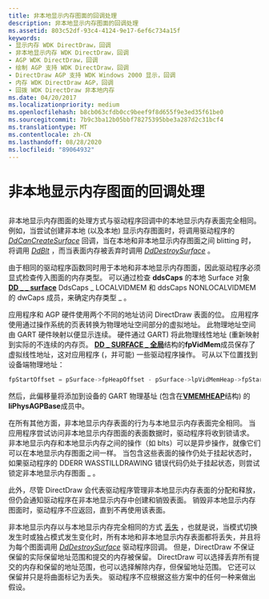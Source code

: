 ```yaml
---
title: 非本地显示内存图面的回调处理
description: 非本地显示内存图面的回调处理
ms.assetid: 803c52df-93c4-4124-9e17-6ef6c734a15f
keywords:
- 显示内存 WDK DirectDraw，回调
- 非本地显示内存 WDK DirectDraw，回调
- AGP WDK DirectDraw，回调
- 绘制 AGP 支持 WDK DirectDraw，回调
- DirectDraw AGP 支持 WDK Windows 2000 显示，回调
- 内存 WDK DirectDraw AGP，回调
- 回拨 WDK DirectDraw 非本地内存
ms.date: 04/20/2017
ms.localizationpriority: medium
ms.openlocfilehash: b8cb063cfdb0cc9beef9f8d655f9e3ed35f61be0
ms.sourcegitcommit: 7b9c3ba12b05bbf78275395bbe3a287d2c31bcf4
ms.translationtype: MT
ms.contentlocale: zh-CN
ms.lasthandoff: 08/28/2020
ms.locfileid: "89064932"
---
```

# <a name="callback-handling-of-nonlocal-display-memory-surfaces"></a>非本地显示内存图面的回调处理


## <span id="ddk_callback_handling_of_nonlocal_display_memory_surfaces_gg"></span><span id="DDK_CALLBACK_HANDLING_OF_NONLOCAL_DISPLAY_MEMORY_SURFACES_GG"></span>


非本地显示内存图面的处理方式与驱动程序回调中的本地显示内存表面完全相同。 例如，当尝试创建非本地 (以及本地) 显示内存图面时，将调用驱动程序的 [*DdCanCreateSurface*](/previous-versions/windows/hardware/drivers/ff549213(v=vs.85)) 回调，当在本地和非本地显示内存图面之间 blitting 时，将调用 [*DdBlt*](/windows/desktop/api/ddrawint/nc-ddrawint-pdd_surfcb_blt) ，而当表面内存被丢弃时调用 [*DdDestroySurface*](/windows/desktop/api/ddrawint/nc-ddrawint-pdd_surfcb_destroysurface) 。

由于相同的驱动程序函数同时用于本地和非本地显示内存图面，因此驱动程序必须显式检查传入图面的内存类型。 可以通过检查 **ddsCaps** 的本地 Surface 对象 [**DD \_ \_ surface**](/windows/desktop/api/ddrawint/ns-ddrawint-_dd_surface_local) DdsCaps \_ LOCALVIDMEM 和 ddsCaps NONLOCALVIDMEM 的 dwCaps 成员，来确定内存类型 \_ 。

应用程序和 AGP 硬件使用两个不同的地址访问 DirectDraw 表面的位。 应用程序使用通过操作系统的页表转换为物理地址空间部分的虚拟地址。 此物理地址空间由 GART 硬件映射以便显示连续。 硬件通过 GART) 将此物理线性地址 (重新映射到实际的不连续的内存页。 [**DD \_ SURFACE \_ 全局**](/windows/desktop/api/ddrawint/ns-ddrawint-_dd_surface_global)结构的**fpVidMem**成员保存了虚拟线性地址，这对应用程序 (，并可能) 一些驱动程序操作。 可从以下位置找到设备端物理地址：

```cpp
fpStartOffset = pSurface->fpHeapOffset - pSurface->lpVidMemHeap->fpStart;
```

然后，此偏移量将添加到设备的 GART 物理基址 (包含在[**VMEMHEAP**](/windows/desktop/api/dmemmgr/ns-dmemmgr-_vmemheap)结构) 的**liPhysAGPBase**成员中。

在所有其他方面，非本地显示内存表面的行为与本地显示内存表面完全相同。 当应用程序尝试访问非本地显示内存图面的表面数据时，驱动程序将收到锁请求。 非本地显示内存和本地显示内存之间的操作（如 blts）可以是异步操作，就像它们可以在本地显示内存图面之间一样。 当包含这些表面的操作仍处于挂起状态时，如果驱动程序的 DDERR WASSTILLDRAWING 错误代码仍处于挂起状态，则尝试锁定非本地显示内存图面 \_ 。

此外，尽管 DirectDraw 会代表驱动程序管理非本地显示内存表面的分配和释放，但仍会通知驱动程序在非本地显示内存中创建和销毁表面。 销毁非本地显示内存图面时，驱动程序不应返回，直到不再使用该表面。

非本地显示内存以与本地显示内存完全相同的方式 [丢失](losing-and-restoring-directdraw-surfaces.md) ，也就是说，当模式切换发生时或独占模式发生变化时，所有本地和非本地显示内存表面都将丢失，并且将为每个图面调用 [*DdDestroySurface*](/windows/desktop/api/ddrawint/nc-ddrawint-pdd_surfcb_destroysurface) 驱动程序回调。 但是，DirectDraw 不保证保留的实际保留地址范围和提交的内存被保留。 DirectDraw 可以选择丢弃所有提交的内存和保留的地址范围，也可以选择解除内存，但保留地址范围。 它还可以保留并只是将曲面标记为丢失。 驱动程序不应根据这些方案中的任何一种来做出假设。

 

